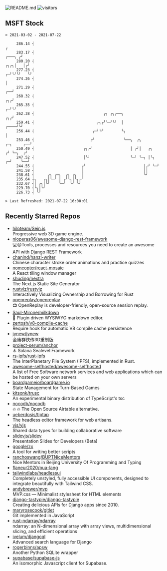 ![README.md](https://github.com/Gerhut/Gerhut/workflows/README.md/badge.svg)
![visitors](https://visitors.vercel.app/Gerhut/Gerhut?token=8cf69d1f6813d272ef062726b6070c9be4ff72038cfe5a7ded7384a8da65d866)

## MSFT Stock

```
> 2021-03-02 - 2021-07-22

     286.14 ┤                                                                                                  ╭ 
     283.17 ┤                                                                                           ╭───╮ ╭╯ 
     280.20 ┤                                                                                       ╭╮╭╮│   │╭╯  
     277.23 ┤                                                                                     ╭─╯╰╯╰╯   ╰╯   
     274.26 ┤                                                                                     │              
     271.29 ┤                                                                                  ╭──╯              
     268.32 ┤                                                                               ╭╮╭╯                 
     265.35 ┤                                                                             ╭─╯╰╯                  
     262.38 ┤                               ╭╮ ╭╮╭──╮                                  ╭╮╭╯                      
     259.41 ┤                            ╭╮╭╯╰─╯╰╯  │                             ╭────╯╰╯                       
     256.44 ┤                          ╭─╯╰╯        ╰╮                            │                              
     253.46 ┤                         ╭╯             ╰──╮  ╭╮          ╭─╮     ╭──╯                              
     250.49 ┤                      ╭╮╭╯                 │ ╭╯│   ╭╮    ╭╯ ╰─╮  ╭╯                                 
     247.52 ┤                      │╰╯                  ╰─╯ ╰─╮ │╰╮ ╭─╯    ╰──╯                                  
     244.55 ┤                     ╭╯                          │╭╯ ╰─╯                                            
     241.58 ┤                     │                           ││                                                 
     238.61 ┤      ╭╮ ╭─╮  ╭╮ ╭╮  │                           ╰╯                                                 
     235.64 ┼╮   ╭╮│╰─╯ │ ╭╯╰╮│╰╮╭╯                                                                              
     232.67 ┤│ ╭╮│╰╯    ╰─╯  ╰╯ ╰╯                                                                               
     229.70 ┤╰╮│╰╯                                                                                               
     226.73 ┤ ╰╯                                                                                                 

> Last Refreshed: 2021-07-22 16:00:01
```

## Recently Starred Repos

- [hiloteam/Sein.js](https://github.com/hiloteam/Sein.js)  
  Progressive web 3D game engine.
- [nioperas06/awesome-django-rest-framework](https://github.com/nioperas06/awesome-django-rest-framework)  
   💻😍Tools, processes and resources you need to create an awesome API with Django REST Framework
- [chanind/hanzi-writer](https://github.com/chanind/hanzi-writer)  
  Chinese character stroke order animations and practice quizzes
- [nomcopter/react-mosaic](https://github.com/nomcopter/react-mosaic)  
  A React tiling window manager
- [shuding/nextra](https://github.com/shuding/nextra)  
  The Next.js Static Site Generator
- [rustviz/rustviz](https://github.com/rustviz/rustviz)  
  Interactively Visualizing Ownership and Borrowing for Rust
- [openreplay/openreplay](https://github.com/openreplay/openreplay)  
  :tv: OpenReplay is developer-friendly, open-source session replay.
- [Saul-Mirone/milkdown](https://github.com/Saul-Mirone/milkdown)  
  🍼 Plugin driven WYSIWYG  markdown editor.
- [zertosh/v8-compile-cache](https://github.com/zertosh/v8-compile-cache)  
  Require hook for automatic V8 compile cache persistence
- [jynew/jynew](https://github.com/jynew/jynew)  
  金庸群侠传3D重制版
- [project-serum/anchor](https://github.com/project-serum/anchor)  
  ⚓ Solana Sealevel Framework
- [rs-ipfs/rust-ipfs](https://github.com/rs-ipfs/rust-ipfs)  
  The InterPlanetary File System (IPFS), implemented in Rust.
- [awesome-selfhosted/awesome-selfhosted](https://github.com/awesome-selfhosted/awesome-selfhosted)  
  A list of Free Software network services and web applications which can be hosted on your own servers
- [boardgameio/boardgame.io](https://github.com/boardgameio/boardgame.io)  
  State Management for Turn-Based Games
- [kitsonk/trusc](https://github.com/kitsonk/trusc)  
  An experimental binary distribution of TypeScript's tsc
- [nocodb/nocodb](https://github.com/nocodb/nocodb)  
  🔥 🔥  The Open Source Airtable alternative.
- [ueberdosis/tiptap](https://github.com/ueberdosis/tiptap)  
  The headless editor framework for web artisans.
- [yjs/yjs](https://github.com/yjs/yjs)  
  Shared data types for building collaborative software
- [slidevjs/slidev](https://github.com/slidevjs/slidev)  
  Presentation Slides for Developers (Beta)
- [google/zx](https://github.com/google/zx)  
  A tool for writing better scripts
- [ranchoswang/BUPTNiceMentors](https://github.com/ranchoswang/BUPTNiceMentors)  
  Nice Mentors in Beijing University Of Programming and Typing 
- [flaneur2020/pua-lang](https://github.com/flaneur2020/pua-lang)  
- [tailwindlabs/headlessui](https://github.com/tailwindlabs/headlessui)  
  Completely unstyled, fully accessible UI components, designed to integrate beautifully with Tailwind CSS.
- [andybrewer/mvp](https://github.com/andybrewer/mvp)  
  MVP.css — Minimalist stylesheet for HTML elements
- [django-tastypie/django-tastypie](https://github.com/django-tastypie/django-tastypie)  
  Creating delicious APIs for Django apps since 2010.
- [maryrosecook/gitlet](https://github.com/maryrosecook/gitlet)  
  Git implemented in JavaScript
- [rust-ndarray/ndarray](https://github.com/rust-ndarray/ndarray)  
  ndarray: an N-dimensional array with array views, multidimensional slicing, and efficient operations
- [ivelum/djangoql](https://github.com/ivelum/djangoql)  
  Advanced search language for Django
- [rogerbinns/apsw](https://github.com/rogerbinns/apsw)  
  Another Python SQLite wrapper
- [supabase/supabase-js](https://github.com/supabase/supabase-js)  
  An isomorphic Javascript client for Supabase.
